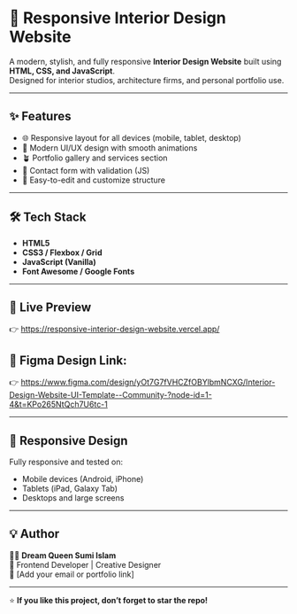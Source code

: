 # 🏡 Responsive Interior Design Website

A modern, stylish, and fully responsive **Interior Design Website** built using **HTML, CSS, and JavaScript**.  
Designed for interior studios, architecture firms, and personal portfolio use.

---

## ✨ Features
- 🌐 Responsive layout for all devices (mobile, tablet, desktop)
- 🎨 Modern UI/UX design with smooth animations
- 🪴 Portfolio gallery and services section
- 📧 Contact form with validation (JS)
- 🧭 Easy-to-edit and customize structure

---

## 🛠️ Tech Stack
- **HTML5**
- **CSS3 / Flexbox / Grid**
- **JavaScript (Vanilla)**
- **Font Awesome / Google Fonts**

---

## 🚀 Live Preview
👉 https://responsive-interior-design-website.vercel.app/

## 🚀 Figma Design Link:

👉 https://www.figma.com/design/yOt7G7fVHCZfOBYlbmNCXG/Interior-Design-Website-UI-Template--Community-?node-id=1-4&t=KPo265NtQch7U6tc-1



---

## 📱 Responsive Design
Fully responsive and tested on:
- Mobile devices (Android, iPhone)
- Tablets (iPad, Galaxy Tab)
- Desktops and large screens

---

## 💡 Author
👩‍💻 **Dream Queen Sumi Islam**  
💬 Frontend Developer | Creative Designer  
📧 [Add your email or portfolio link]

---

⭐ **If you like this project, don’t forget to star the repo!**
